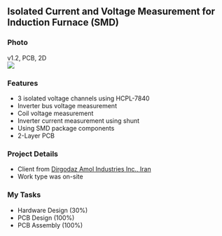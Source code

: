 ## Isolated Current and Voltage Measurement for Induction Furnace (SMD)

### Photo
v1.2, PCB, 2D  
![](https://s32.picofile.com/file/8478198792/v1_2_PCB_2D.png)

### Features
- 3 isolated voltage channels using HCPL-7840
- Inverter bus voltage measurement
- Coil voltage measurement
- Inverter current measurement using shunt
- Using SMD package components
- 2-Layer PCB

### Project Details
- Client from [Dirgodaz Amol Industries Inc., Iran](https://dirgodazamol.com/en/)
- Work type was on-site

### My Tasks
- Hardware Design (30%)
- PCB Design (100%)
- PCB Assembly (100%)